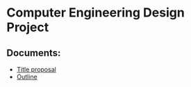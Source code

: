 # Computer Engineering Design Project

## Documents:
- [Title proposal](https://github.com/xtnctx/bfrbsys/blob/main/Docs/Capsule_Bahillo-Dalanon.pdf)
- [Outline](https://github.com/xtnctx/bfrbsys/blob/main/Docs/outline.pdf)
